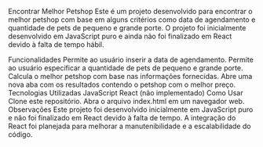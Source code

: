 
Encontrar Melhor Petshop
Este é um projeto desenvolvido para encontrar o melhor petshop com base em alguns critérios como data de agendamento e quantidade de pets de pequeno e grande porte. O projeto foi inicialmente desenvolvido em JavaScript puro e ainda não foi finalizado em React devido à falta de tempo hábil.

Funcionalidades
Permite ao usuário inserir a data de agendamento.
Permite ao usuário especificar a quantidade de pets de pequeno e grande porte.
Calcula o melhor petshop com base nas informações fornecidas.
Abre uma nova aba com os resultados contendo o petshop com o melhor preço.
Tecnologias Utilizadas
JavaScript
React (não implementado)
Como Usar
Clone este repositório.
Abra o arquivo index.html em um navegador web.
Observações
Este projeto foi desenvolvido inicialmente em JavaScript puro e não foi finalizado em React devido à falta de tempo. A integração do React foi planejada para melhorar a manutenibilidade e a escalabilidade do código.
